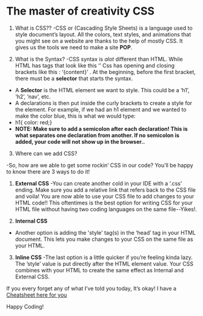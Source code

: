 # The master of creativity CSS

1. What is CSS??
-CSS or (Cascading Style Sheets) is a language used to style document’s layout. All the colors, text styles, and animations that you might see on a website are thanks to the help of mostly CSS. It gives us the tools we need to make a site **POP**.

2. What is the Syntax?
-CSS syntax is  *alot* different than HTML. While HTML has tags that look like this ‘<content>’ Css has opening and closing brackets like this : ‘{content}’ . At the beginning, before the first bracket, there must be a **selector** that starts the syntax.

- A **Selector** is the HTML element we want to style. This could be a ‘h1’, ‘h2’, ‘nav’, etc.
- A declarations is then put inside the curly brackets to create a style for the element. For example, if we had an h1 element and we wanted to make the color blue, this is what we would type:
- h1{ color: red;}
- **NOTE: Make sure to add a semicolon after each declaration! This is what separates one declaration from another. If no semicolon is added, your code will not show up in the browser..**

3. Where can we add CSS?

-So, how are we able to get some rockin’ CSS in our code? You’ll be happy to know there are 3 ways to do it!

1. **External CSS**
-You can create another cold in your IDE with a ‘.css’ ending. Make sure you add a relative link that refers back to the CSS file and voila! You are now able to use your CSS file to add changes to your HTML code!! This oftentimes is the best option for writing CSS for your HTML file without having two coding languages on the same file--Yikes!.

2. **Internal CSS**

- Another option is adding the 'style' tag(s) in the ‘head’ tag in your HTML document. This lets you make changes to your CSS on the same file as your HTML.

3. **Inline CSS**
-The last option is a little quicker if you’re feeling kinda lazy. The ’style’ value is put directly after the HTML element value. Your CSS combines with your HTML to create the same effect as Internal and External CSS.

If you every forget any of what I’ve told you today, It’s okay! I have a [Cheatsheet here for you](https://developer.mozilla.org/en-US/docs/Web/CSS/Reference)

Happy Coding!

